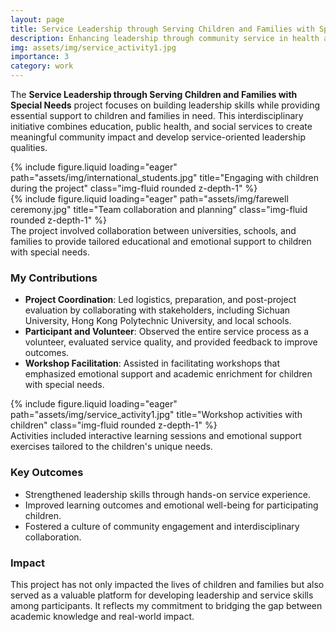 ```yaml
---
layout: page
title: Service Leadership through Serving Children and Families with Special Needs
description: Enhancing leadership through community service in health and education
img: assets/img/service_activity1.jpg
importance: 3
category: work
---
```


The **Service Leadership through Serving Children and Families with Special Needs** project focuses on building leadership skills while providing essential support to children and families in need. This interdisciplinary initiative combines education, public health, and social services to create meaningful community impact and develop service-oriented leadership qualities.

<div class="row">
    <div class="col-sm mt-3 mt-md-0">
        {% include figure.liquid loading="eager" path="assets/img/international_students.jpg" title="Engaging with children during the project" class="img-fluid rounded z-depth-1" %}
    </div>
    <div class="col-sm mt-3 mt-md-0">
        {% include figure.liquid loading="eager" path="assets/img/farewell ceremony.jpg" title="Team collaboration and planning" class="img-fluid rounded z-depth-1" %}
    </div>
</div>

<div class="caption">
    The project involved collaboration between universities, schools, and families to provide tailored educational and emotional support to children with special needs.
</div>

### **My Contributions**
- **Project Coordination**: Led logistics, preparation, and post-project evaluation by collaborating with stakeholders, including Sichuan University, Hong Kong Polytechnic University, and local schools.
- **Participant and Volunteer**: Observed the entire service process as a volunteer, evaluated service quality, and provided feedback to improve outcomes.
- **Workshop Facilitation**: Assisted in facilitating workshops that emphasized emotional support and academic enrichment for children with special needs.

<div class="row">
    <div class="col-sm mt-3 mt-md-0">
        {% include figure.liquid loading="eager" path="assets/img/service_activity1.jpg" title="Workshop activities with children" class="img-fluid rounded z-depth-1" %}
    </div>
</div>

<div class="caption">
    Activities included interactive learning sessions and emotional support exercises tailored to the children's unique needs.
</div>

### **Key Outcomes**
- Strengthened leadership skills through hands-on service experience.
- Improved learning outcomes and emotional well-being for participating children.
- Fostered a culture of community engagement and interdisciplinary collaboration.

### **Impact**
This project has not only impacted the lives of children and families but also served as a valuable platform for developing leadership and service skills among participants. It reflects my commitment to bridging the gap between academic knowledge and real-world impact.
